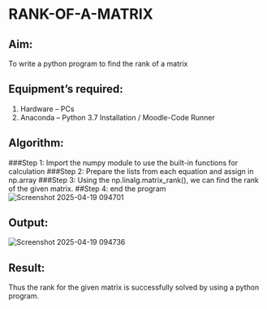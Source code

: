 # RANK-OF-A-MATRIX
## Aim:
To write a python program to find the rank of a matrix
## Equipment’s required:
1. 	Hardware – PCs
2. 	Anaconda – Python 3.7 Installation / Moodle-Code Runner
## Algorithm:
###Step 1: Import the numpy module to use the built-in functions for calculation
###Step 2: Prepare the lists from each equation and assign in np.array
###Step 3: Using the np.linalg.matrix_rank(), we can find the rank of the given matrix.
##Step 4: end the program
![Screenshot 2025-04-19 094701](https://github.com/user-attachments/assets/231a54fd-451f-4902-a113-0fa1f2dad9b1)

## Output:
![Screenshot 2025-04-19 094736](https://github.com/user-attachments/assets/4aa3fcf3-b265-4522-a197-dd1e22abfa03)

## Result:
Thus the rank for the given matrix is successfully solved by  using a python program.

